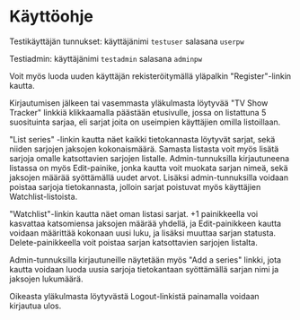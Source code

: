 # Käyttöohje

Testikäyttäjän tunnukset: käyttäjänimi `testuser` salasana `userpw`

Testiadmin: käyttäjänimi `testadmin` salasana `adminpw`

Voit myös luoda uuden käyttäjän rekisteröitymällä yläpalkin "Register"-linkin kautta.



Kirjautumisen jälkeen tai vasemmasta yläkulmasta löytyvää "TV Show Tracker" linkkiä klikkaamalla päästään etusivulle, jossa on listattuna 5 suosituinta sarjaa, eli sarjat joita on useimpien käyttäjien omilla listoillaan.

"List series" -linkin kautta näet kaikki tietokannasta löytyvät sarjat, sekä niiden sarjojen jaksojen kokonaismäärä. Samasta listasta voit myös lisätä sarjoja omalle katsottavien sarjojen listalle. Admin-tunnuksilla kirjautuneena listassa on myös Edit-painike, jonka kautta voit muokata sarjan nimeä, sekä jaksojen määrää syöttämällä uudet arvot. Lisäksi admin-tunnuksilla voidaan poistaa sarjoja tietokannasta, jolloin sarjat poistuvat myös käyttäjien Watchlist-listoista.

"Watchlist"-linkin kautta näet oman listasi sarjat. +1 painikkeella voi kasvattaa katsomiensa jaksojen määrää yhdellä, ja Edit-painikkeen kautta voidaan määrittää kokonaan uusi luku, ja lisäksi muuttaa sarjan statusta. Delete-painikkeella voit poistaa sarjan katsottavien sarjojen listalta.

Admin-tunnuksilla kirjautuneille näytetään myös "Add a series" linkki, jota kautta voidaan luoda uusia sarjoja tietokantaan syöttämällä sarjan nimi ja jaksojen lukumäärä.

Oikeasta yläkulmasta löytyvästä Logout-linkistä painamalla voidaan kirjautua ulos.
